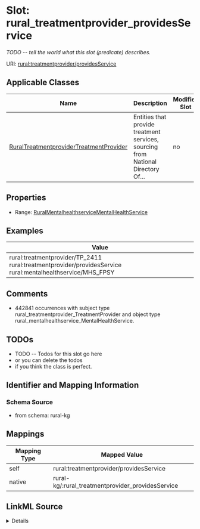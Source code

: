 

# Slot: rural_treatmentprovider_providesService


_TODO -- tell the world what this slot (predicate) describes._





URI: [rural:treatmentprovider/providesService](http://sail.ua.edu/ruralkg/treatmentprovider/providesService)



<!-- no inheritance hierarchy -->





## Applicable Classes

| Name | Description | Modifies Slot |
| --- | --- | --- |
| [RuralTreatmentproviderTreatmentProvider](../classes/RuralTreatmentproviderTreatmentProvider.md) | Entities that provide treatment services, sourcing from National Directory Of... |  no  |







## Properties

* Range: [RuralMentalhealthserviceMentalHealthService](../classes/RuralMentalhealthserviceMentalHealthService.md)






## Examples

| Value |
| --- |
| rural:treatmentprovider/TP_2411 rural:treatmentprovider/providesService rural:mentalhealthservice/MHS_FPSY |

## Comments

* 442841 occurrences with subject type rural_treatmentprovider_TreatmentProvider and object type rural_mentalhealthservice_MentalHealthService.

## TODOs

* TODO -- Todos for this slot go here
* or you can delete the todos
* if you think the class is perfect.

## Identifier and Mapping Information







### Schema Source


* from schema: rural-kg




## Mappings

| Mapping Type | Mapped Value |
| ---  | ---  |
| self | rural:treatmentprovider/providesService |
| native | rural-kg/:rural_treatmentprovider_providesService |




## LinkML Source

<details>
```yaml
name: rural_treatmentprovider_providesService
description: TODO -- tell the world what this slot (predicate) describes.
todos:
- TODO -- Todos for this slot go here
- or you can delete the todos
- if you think the class is perfect.
comments:
- 442841 occurrences with subject type rural_treatmentprovider_TreatmentProvider and
  object type rural_mentalhealthservice_MentalHealthService.
examples:
- value: rural:treatmentprovider/TP_2411 rural:treatmentprovider/providesService rural:mentalhealthservice/MHS_FPSY
from_schema: rural-kg
rank: 1000
slot_uri: rural:treatmentprovider/providesService
alias: rural_treatmentprovider_providesService
domain_of:
- rural_treatmentprovider_TreatmentProvider
range: rural_mentalhealthservice_MentalHealthService

```
</details>